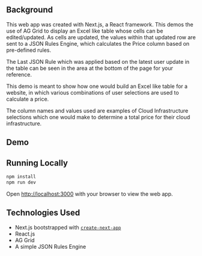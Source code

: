 ## Background
This web app was created with Next.js, a React framework. This demos the use of AG Grid to display an Excel like table whose cells can be edited/updated. As cells are updated, the values within that updated row are sent to a JSON Rules Engine, which calculates the Price column based on pre-defined rules.

The Last JSON Rule which was applied based on the latest user update in the table can be seen in the area at the bottom of the page for your reference.

This demo is meant to show how one would build an Excel like table for a website, in which various combinations of user selections are used to calculate a price.

The column names and values used are examples of Cloud Infrastructure selections which one would make to determine a total price for their cloud infrastructure.

## Demo



## Running Locally

```bash
npm install
npm run dev
```

Open [http://localhost:3000](http://localhost:3000) with your browser to view the web app.


## Technologies Used

- Next.js bootstrapped with [`create-next-app`](https://nextjs.org/docs/pages/api-reference/create-next-app)
- React.js
- AG Grid
- A simple JSON Rules Engine